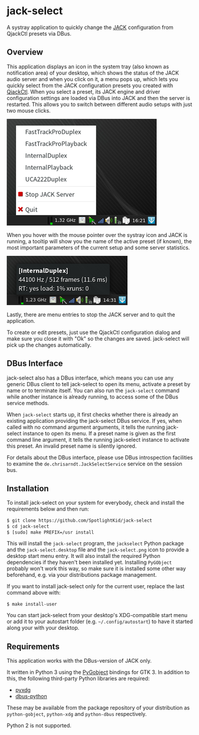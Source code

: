 # jack-select

A systray application to quickly change the [JACK] configuration from QjackCtl
presets via DBus.

Overview
--------

This application displays an icon in the system tray (also known as
notification area) of your desktop, which shows the status of the JACK audio
server and when you click on it, a menu pops up, which lets you quickly select
from the JACK configuration presets you created with [QjackCtl]. When you
select a preset, its JACK engine and driver configuration settings are loaded
via DBus into JACK and then the server is restarted. This allows you to switch
between different audio setups with just two mouse clicks.

![Screenshot of the pop menu](screenshot.png)

When you hover with the mouse pointer over the systray icon and JACK is
running, a tooltip will show you the name of the active preset (if known), the
most important parameters of the current setup and some server statistics.

![Server status tooltip](tooltip.png)

Lastly, there are menu entries to stop the JACK server and to quit the
application.

To create or edit presets, just use the QjackCtl configuration dialog and make
sure you close it with "Ok" so the changes are saved. jack-select will pick up
the changes automatically.


DBus Interface
--------------

jack-select also has a DBus interface, which means you can use any generic DBus
client to tell jack-select to open its menu, activate a preset by name or to
terminate itself. You can also run the `jack-select` command while another
instance is already running, to access some of the DBus service methods.

When `jack-select` starts up, it first checks whether there is already an
existing application providing the jack-select DBus service. If yes, when
called with no command argument arguments, it tells the running jack-select
instance to open its menu. If a preset name is given as the first command line
argument, it tells the running jack-select instance to activate this preset.
An invalid preset name is silently ignored.

For details about the DBus interface, please use DBus introspection facilities
to examine the `de.chrisarndt.JackSelectService` service on the session bus.


Installation
------------

To install jack-select on your system for everybody, check and install the
requirements below and then run:

    $ git clone https://github.com/SpotlightKid/jack-select
    $ cd jack-select
    $ [sudo] make PREFIX=/usr install

This will install the `jack-select` program, the `jackselect` Python package
and the `jack-select.desktop` file and the `jack-select.png` icon to provide a
desktop start menu entry. It will also install the required Python dependencies
if they haven't been installed yet. Installing `PyGObject` probably won't work
this way, so make sure it is installed some other way beforehand, e.g. via
your distributions package management.

If you want to install jack-select only for the current user, replace the
last command above with:

    $ make install-user


You can start jack-select from your desktop's XDG-compatible start menu or add
it to your autostart folder (e.g. `~/.config/autostart`) to have it started
along your with your desktop.


Requirements
------------

This application works with the DBus-version of JACK only.

It written in Python 3 using the [PyGobject] bindings for GTK 3. In addition to
this, the following third-party Python libraries are required:

* [pyxdg](http://freedesktop.org/Software/pyxdg)
* [dbus-python](https://www.freedesktop.org/wiki/Software/DBusBindings/)

These may be available from the package repository of your distribution as
`python-gobject`, `python-xdg` and `python-dbus` respectively.

Python 2 is not supported.


[JACK]: http://jackaudio.org/
[PyGObject]: https://wiki.gnome.org/Projects/PyGObject
[QjackCtl]: http://qjackctl.sourceforge.net/
